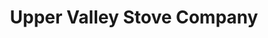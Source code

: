 ---
title: "Upper Valley Stove Company"
url: /lebanon/upper-valley-stove-company/
shop: fireplace
---